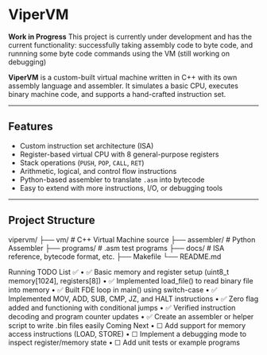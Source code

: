 # ViperVM

**Work in Progress** This project is currently under development and has the current functionality: successfully taking assembly code to byte code, and runnning some byte code commands using the VM (still working on debugging)

**ViperVM** is a custom-built virtual machine written in C++ with its own assembly language and assembler. It simulates a basic CPU, executes binary machine code, and supports a hand-crafted instruction set.

---

## Features

- Custom instruction set architecture (ISA)
- Register-based virtual CPU with 8 general-purpose registers
- Stack operations (`PUSH`, `POP`, `CALL`, `RET`)
- Arithmetic, logical, and control flow instructions
- Python-based assembler to translate `.asm` into bytecode
- Easy to extend with more instructions, I/O, or debugging tools

---

##  Project Structure
vipervm/
├── vm/           # C++ Virtual Machine source
├── assembler/    # Python Assembler
├── programs/     # .asm test programs
├── docs/         # ISA reference, bytecode format, etc.
├── Makefile
└── README.md

Running TODO List ✅
	•	✅ Basic memory and register setup (uint8_t memory[1024], registers[8])
	•	✅ Implemented load_file() to read binary file into memory
	•	✅ Built FDE loop in main() using switch-case
	•	✅ Implemented MOV, ADD, SUB, CMP, JZ, and HALT instructions
	•	✅ Zero flag added and functioning with conditional jumps
	•	✅ Verified instruction decoding and program counter updates
	•	✅ Create an assembler or helper script to write .bin files easily
Coming Next
	•	☐ Add support for memory access instructions (LOAD, STORE)
	•	☐ Implement a debugging mode to inspect register/memory state
	•	☐ Add unit tests or example programs
